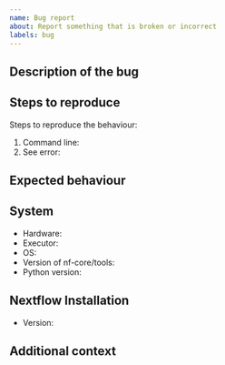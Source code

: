 ```yaml
---
name: Bug report
about: Report something that is broken or incorrect
labels: bug
---
```


<!--
# nf-core/tools bug report

Hi there!

Thanks for telling us about a problem with the nf-core/tools package.
Please delete this text and anything that's not relevant from the template below:
-->

## Description of the bug

<!-- A clear and concise description of what the bug is. -->

## Steps to reproduce

Steps to reproduce the behaviour:

1. Command line: <!-- [e.g. `nf-core lint ...`] -->
2. See error: <!-- [Please provide your error message] -->

## Expected behaviour

<!-- A clear and concise description of what you expected to happen. -->

## System

- Hardware: <!-- [e.g. HPC, Desktop, Cloud...] -->
- Executor: <!-- [e.g. slurm, local, awsbatch...] -->
- OS: <!-- [e.g. CentOS Linux, macOS, Linux Mint...] -->
- Version of nf-core/tools: <!-- [e.g. 1.1, 1.5, 1.8.2...] -->
- Python version: <!-- [e.g. 3.7, 3.8...] -->

## Nextflow Installation

- Version: <!-- [e.g. 19.10.0] -->

## Additional context

<!-- Add any other context about the problem here. -->

